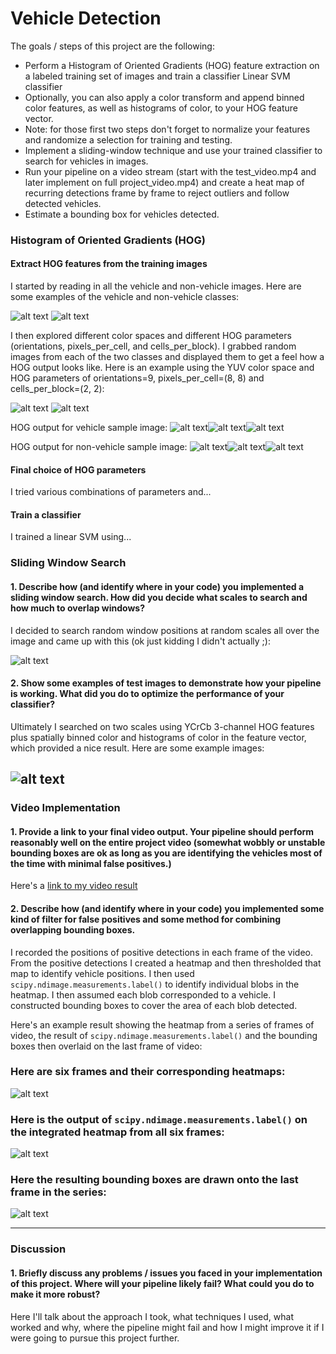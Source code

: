 # Vehicle Detection

The goals / steps of this project are the following:

* Perform a Histogram of Oriented Gradients (HOG) feature extraction on a labeled training set of images and train a classifier Linear SVM classifier
* Optionally, you can also apply a color transform and append binned color features, as well as histograms of color, to your HOG feature vector. 
* Note: for those first two steps don't forget to normalize your features and randomize a selection for training and testing.
* Implement a sliding-window technique and use your trained classifier to search for vehicles in images.
* Run your pipeline on a video stream (start with the test_video.mp4 and later implement on full project_video.mp4) and create a heat map of recurring detections frame by frame to reject outliers and follow detected vehicles.
* Estimate a bounding box for vehicles detected.

[//]: # (Image References)
[image1]: ./images/car.png
[image2]: ./images/notcar.png
[image3]: ./images/samplecar.png
[image4]: ./images/y.png
[image5]: ./images/u.png
[image6]: ./images/v.png

[image7]: ./images/samplenotcar.png
[image8]: ./images/nonY.png
[image9]: ./images/nonU.png
[image10]: ./images/nonV.png
[video1]: ./project_video.mp4

### Histogram of Oriented Gradients (HOG)

#### Extract HOG features from the training images

I started by reading in all the vehicle and non-vehicle images. Here are some examples of the vehicle and non-vehicle classes:

![alt text][image1] ![alt text][image2]

I then explored different color spaces and different HOG parameters (orientations, pixels_per_cell, and cells_per_block).  I grabbed random images from each of the two classes and displayed them to get a feel how a HOG output looks like.
Here is an example using the YUV color space and HOG parameters of orientations=9, pixels_per_cell=(8, 8) and cells_per_block=(2, 2):

![alt text][image3] ![alt text][image7]

HOG output for vehicle sample image: 
![alt text][image4]![alt text][image5]![alt text][image6]

HOG output for non-vehicle sample image: 
![alt text][image8]![alt text][image9]![alt text][image10]

#### Final choice of HOG parameters

I tried various combinations of parameters and...

#### Train a classifier

I trained a linear SVM using...

### Sliding Window Search

#### 1. Describe how (and identify where in your code) you implemented a sliding window search.  How did you decide what scales to search and how much to overlap windows?

I decided to search random window positions at random scales all over the image and came up with this (ok just kidding I didn't actually ;):

![alt text][image3]

#### 2. Show some examples of test images to demonstrate how your pipeline is working.  What did you do to optimize the performance of your classifier?

Ultimately I searched on two scales using YCrCb 3-channel HOG features plus spatially binned color and histograms of color in the feature vector, which provided a nice result.  Here are some example images:

![alt text][image4]
---

### Video Implementation

#### 1. Provide a link to your final video output.  Your pipeline should perform reasonably well on the entire project video (somewhat wobbly or unstable bounding boxes are ok as long as you are identifying the vehicles most of the time with minimal false positives.)
Here's a [link to my video result](./project_video.mp4)


#### 2. Describe how (and identify where in your code) you implemented some kind of filter for false positives and some method for combining overlapping bounding boxes.

I recorded the positions of positive detections in each frame of the video.  From the positive detections I created a heatmap and then thresholded that map to identify vehicle positions.  I then used `scipy.ndimage.measurements.label()` to identify individual blobs in the heatmap.  I then assumed each blob corresponded to a vehicle.  I constructed bounding boxes to cover the area of each blob detected.  

Here's an example result showing the heatmap from a series of frames of video, the result of `scipy.ndimage.measurements.label()` and the bounding boxes then overlaid on the last frame of video:

### Here are six frames and their corresponding heatmaps:

![alt text][image5]

### Here is the output of `scipy.ndimage.measurements.label()` on the integrated heatmap from all six frames:
![alt text][image6]

### Here the resulting bounding boxes are drawn onto the last frame in the series:
![alt text][image7]



---

### Discussion

#### 1. Briefly discuss any problems / issues you faced in your implementation of this project.  Where will your pipeline likely fail?  What could you do to make it more robust?

Here I'll talk about the approach I took, what techniques I used, what worked and why, where the pipeline might fail and how I might improve it if I were going to pursue this project further.  

